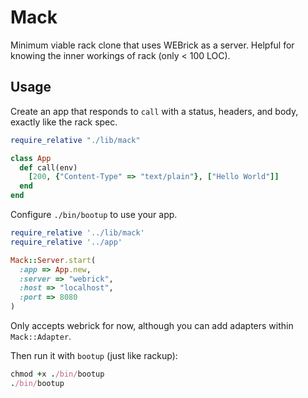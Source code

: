 # Mack

Minimum viable rack clone that uses WEBrick as a server. Helpful for knowing the inner workings of rack (only < 100 LOC).

## Usage

Create an app that responds to `call` with a status, headers, and body, exactly like the rack spec.

```ruby
require_relative "./lib/mack"

class App
  def call(env)
    [200, {"Content-Type" => "text/plain"}, ["Hello World"]]
  end
end
```

Configure `./bin/bootup` to use your app.

```ruby
require_relative '../lib/mack'
require_relative '../app'

Mack::Server.start(
  :app => App.new,
  :server => "webrick",
  :host => "localhost",
  :port => 8080
)
```

Only accepts webrick for now, although you can add adapters within `Mack::Adapter`.

Then run it with `bootup` (just like rackup):

```ruby
chmod +x ./bin/bootup
./bin/bootup
```
